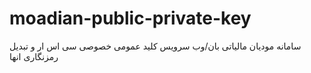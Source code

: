 # moadian-public-private-key
سامانه مودیان مالیاتی بان/وب سرویس کلید عمومی خصوصی سی اس ار و تبدیل رمزنگاری انها
